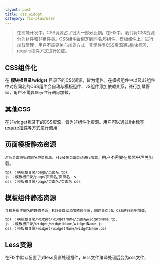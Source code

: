 ```yaml
---
layout: post
title: css widget
category: fis-plus/user
---
```


> 在前端开发中，CSS资源占了很大一部分比例，在FIS中，我们将CSS资源分为组件和非组件类。CSS组件会绑定到同名JS组件、模板组件上，进行加载管理，用户不需要关心加载方式；非组件类CSS资源通过link标签、require插件方式进行加载。

## CSS组件化

在 **模块根目录/widget** 目录下的CSS资源，皆为组件。在模板组件中以及JS组件中对应同名的CSS组件会自动与模板组件、JS组件添加依赖关系，进行加载管理，用户不需要显示进行调用加载。

## 其他CSS

在非widget目录下的CSS资源，皆为非组件化资源。用户可以通过link标签、[require插件](/userdoc/fis/%E6%8F%92%E4%BB%B6%E4%BD%BF%E7%94%A8#require)等方式进行调用.

## 页面模板静态资源

``对应页面模板的同名静态资源，FIS会在页面自动进行加载``，用户不需要在页面中声明加载。

```bash
tpl ：模板根目录/page/页面名.tpl
js ：模板根目录/page/页面名/页面名.js
css ：模板根目录/page/页面名/页面名.css
```

## 模板组件静态资源

``与模板组件同名的静态资源，FIS会自动添加依赖关系，同时会对JS、CSS进行同步加载``。

```bash
tpl ：模板根目录/widget/widgetName/页面名widgetName.tpl
js ：模板根目录/widget/widgetName/widgetName.js
css ：模板根目录/widget/widgetName/widgetName.css
```

## Less资源

在FIS中默认配置了对less资源处理插件，less文件编译处理后变为css文件。
